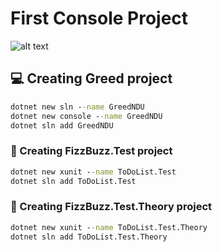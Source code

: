 # First Console Project

![alt text](OpenInIntegratedConsole.png)

## 💻 Creating Greed project

```cmd
dotnet new sln --name GreedNDU
dotnet new console --name GreedNDU
dotnet sln add GreedNDU
```

### 🧪 Creating FizzBuzz.Test project

```cmd
dotnet new xunit --name ToDoList.Test
dotnet sln add ToDoList.Test
```

### 🧪 Creating FizzBuzz.Test.Theory project

```cmd
dotnet new xunit --name ToDoList.Test.Theory
dotnet sln add ToDoList.Test.Theory
```
